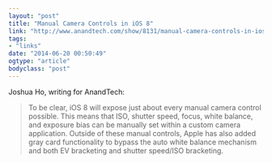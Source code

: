 ```yaml
---
layout: "post"
title: "Manual Camera Controls in iOS 8"
link: "http://www.anandtech.com/show/8131/manual-camera-controls-in-ios-8"
tags: 
- "links"
date: "2014-06-20 00:50:49"
ogtype: "article"
bodyclass: "post"
---
```


Joshua Ho, writing for AnandTech:

> To be clear, iOS 8 will expose just about every manual camera control possible. This means that ISO, shutter speed, focus, white balance, and exposure bias can be manually set within a custom camera application. Outside of these manual controls, Apple has also added gray card functionality to bypass the auto white balance mechanism and both EV bracketing and shutter speed/ISO bracketing.
